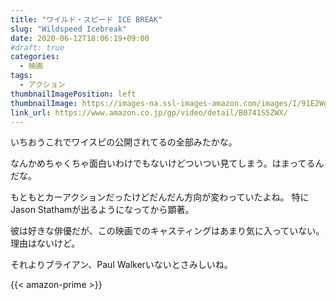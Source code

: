 ```yaml
---
title: "ワイルド・スピード ICE BREAK"
slug: "Wildspeed Icebreak"
date: 2020-06-12T18:06:19+09:00
#draft: true
categories:
  - 映画
tags:
  - アクション
thumbnailImagePosition: left
thumbnailImage: https://images-na.ssl-images-amazon.com/images/I/91E2WgLzBKL._SX600_.jpg
link_url: https://www.amazon.co.jp/gp/video/detail/B0741S5ZWX/
---
```

いちおうこれでワイスピの公開されてるの全部みたかな。
<!--more-->
なんかめちゃくちゃ面白いわけでもないけどついつい見てしまう。はまってるんだな。

もともとカーアクションだったけどだんだん方向が変わっていたよね。
特にJason Stathamが出るようになってから顕著。

彼は好きな俳優だが、この映画でのキャスティングはあまり気に入っていない。
理由はないけど。

それよりブライアン、Paul Walkerいないとさみしいね。

{{< amazon-prime >}}
